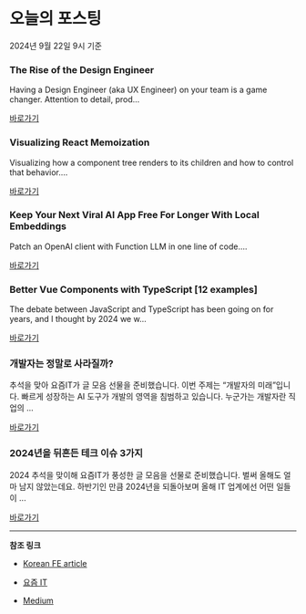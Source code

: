 # 오늘의 포스팅 
2024년 9월 22일 9시 기준 

### The Rise of the Design Engineer 

 Having a Design Engineer (aka UX Engineer) on your team is a game changer. Attention to detail, prod... 

 [바로가기](https://medium.com/m/signin?actionUrl=https%3A%2F%2Fmedium.com%2F_%2Fbookmark%2Fp%2Fd428e7d681fd&operation=register&redirect=https%3A%2F%2Fleemunroe.medium.com%2Fthe-rise-of-the-design-engineer-d428e7d681fd&source=------frontend---0-84----------frontend------bookmark_preview----773a87ff_3de2_4654_abee_41f8b748d5e0-------) 

### Visualizing React Memoization 

 Visualizing how a component tree renders to its children and how to control that behavior.... 

 [바로가기](https://medium.com/m/signin?actionUrl=https%3A%2F%2Fmedium.com%2F_%2Fbookmark%2Fp%2Fd734574ed2e7&operation=register&redirect=https%3A%2F%2Flevelup.gitconnected.com%2Fvisualizing-react-memoization-d734574ed2e7&source=------reactjs---0-84----------reactjs------bookmark_preview----e13552e0_6370_4861_a4cb_b89af240cb58-------) 

### Keep Your Next Viral AI App Free For Longer With Local Embeddings 

 Patch an OpenAI client with Function LLM in one line of code.... 

 [바로가기](https://medium.com/m/signin?actionUrl=https%3A%2F%2Fmedium.com%2F_%2Fbookmark%2Fp%2F33d209ceb8e1&operation=register&redirect=https%3A%2F%2Fblog.fxn.ai%2Fkeep-your-next-viral-ai-app-free-for-longer-with-local-embeddings-33d209ceb8e1&source=------nextjs---0-84----------nextjs------bookmark_preview----baaeeb57_2503_4e53_84cd_2c49cd74a0cb-------) 

### Better Vue Components with TypeScript [12 examples] 

 The debate between JavaScript and TypeScript has been going on for years, and I thought by 2024 we w... 

 [바로가기](https://medium.com/m/signin?actionUrl=https%3A%2F%2Fmedium.com%2F_%2Fbookmark%2Fp%2F3bf141d39784&operation=register&redirect=https%3A%2F%2Ffadamakis.com%2Fbetter-vue-components-with-typescript-12-examples-3bf141d39784&source=------front_end_development---0-84----------front_end_development------bookmark_preview----e035c9c8_ddf2_4afe_afef_a134fd4f3af9-------) 

### 개발자는 정말로 사라질까? 

 추석을 맞아 요즘IT가 글 모음 선물을 준비했습니다. 이번 주제는 “개발자의 미래”입니다. 빠르게 성장하는 AI 도구가 개발의 영역을 침범하고 있습니다. 누군가는 개발자란 직업의 ... 

 [바로가기](https://yozm.wishket.com/magazine/detail/2765/) 

### 2024년을 뒤흔든 테크 이슈 3가지 

 2024 추석을 맞이해 요즘IT가 풍성한 글 모음을 선물로 준비했습니다. 벌써 올해도 얼마 남지 않았는데요. 하반기인 만큼 2024년을 되돌아보며 올해 IT 업계에선 어떤 일들이 ... 

 [바로가기](https://yozm.wishket.com/magazine/detail/2763/) 

---

**참조 링크**

- [Korean FE article](https://kofearticle.substack.com) 

- [요즘 IT](https://yozm.wishket.com/magazine) 

- [Medium](https://medium.com) 

